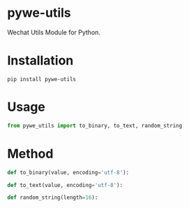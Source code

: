 # pywe-utils

Wechat Utils Module for Python.

# Installation

```shell
pip install pywe-utils
```

# Usage

```python
from pywe_utils import to_binary, to_text, random_string
```

# Method

```python
def to_binary(value, encoding='utf-8'):

def to_text(value, encoding='utf-8'):

def random_string(length=16):
```
